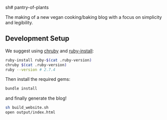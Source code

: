 sh# pantry-of-plants

The making of a new vegan cooking/baking blog with a focus on simplicity and legibility.

## Development Setup

We suggest using [chruby](https://github.com/postmodern/chruby) and [ruby-install](https://github.com/postmodern/ruby-install):

```sh
ruby-install ruby-$(cat .ruby-version)
chruby $(cat .ruby-version)
ruby --version # 2.7.4
```

Then install the required gems:

```sh
bundle install
```

and finally generate the blog!

```sh
sh build_website.sh
open output/index.html
```

